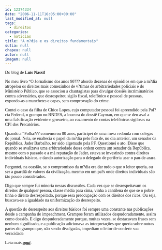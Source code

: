 ```yaml
---
id: 12374334
date: "2006-11-11T16:05:00+00:00"
last_modified_at: null
tags:
  - direitos
categories:
  - noticias
title: "A m?dia e os direitos fundamentais"
sutia: null
chapeu: null
autor: null
imagem: null
---
```

<p><P><FONT face=Verdana>Do blog de <STRONG>Luis Nassif</STRONG></FONT></P></p>
<p><P><FONT face=Verdana>No meu livro “O Jornalismo dos anos 90??? abordo dezenas de episódios em que a m?dia atropelou os direitos mais comezinhos de v?timas de arbitrariedades policiais e do Ministério Público, que se associou a chantagistas para divulgar dossiês incriminatórios contra adversários, que desrespeitou sigilo fiscal, telefônico e pessoal de pessoas, expondo-as a manchetes e capas, sem comprovação do crime.</FONT></P></p>
<p><P><FONT face=Verdana>Contei o caso da filha de Chico Lopes, cujo computador pessoal foi apreendido pela Pol?cia Federal, o grampo no BNDES, a loucura do dossiê Cayman, em que se deu aval a uma falsificação evidente e grosseira, ao vazamento de contas telefônicas sigilosas na CPI dos Precatórios.</FONT></P></p>
<p><P><FONT face=Verdana>Quando a “Folha??? comemorou 80 anos, participei de uma mesa redonda com colegas do jornal. Nela, se enaltecia o papel da m?dia pelo fato de, no dia anterior, um senador da República, Jader Barbalho, ter sido algemado pela PF. Questionei o ato. Disse que quando se avalizava uma arbitrariedade dessa ordem contra um senador da República, mesmo com o passado e a má reputação de Jader, estava se investindo contra direitos individuais básicos, e dando autorização para o delegado de periferia usar o pau-de-arara.</FONT></P></p>
<p><P><FONT face=Verdana>Perguntei, na ocasião, se o compromisso da m?dia era dar tudo o que o leitor queria, ou ser a guardiã de valores da civilização, mesmo em um pa?s onde direitos individuais são tão pouco considerados.</FONT></P></p>
<p><P><FONT face=Verdana>Digo que sempre fui minoria nessas discussões. Cada vez que se desrespeitavam os direitos de qualquer pessoa, classe média para cima, vinha a cantilena de que se o pobre tinha o direito desrespeitado, porque essa preocupação com os direitos dos ricos. Ou seja, buscava-se a igualdade na uniformização do desrespeito.</FONT></P></p>
<p><P><FONT face=Verdana>A questão do desrespeito aos direitos básicos foi sempre uma constante nas publicações desde a campanha do impeachment. Grampos foram utilizados despudoradamente, assim como dossiês. E digo despudoradamente porque, muitas vezes, se destacavam frases sem nenhum significado, e a publicação adicionava as interpretações que queria sobre outras partes do grampo que, não sendo divulgadas, impediam o leitor de conferir sua veracidade.</FONT></P></p>
<p><P><FONT face=Verdana>Leia mais <STRONG><EM><A href=\"https://luisnassif.blig.ig.com.br/\" target=_blank>aqui</A></EM></STRONG>.</FONT></P> </p>
